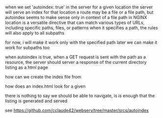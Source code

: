 when we set 'autoindex: true' in the server for a given location the server will serve an index for that location
a route may be a file or a file path, but autoindex seems to make sense only in context of a file path
in NGINX location is a versatile directive that can match various types of URLs, including specific paths, files, or patterns
when it specifies a path, the rules will also apply to all subpaths

for now, i will make it work only with the specified path
later we can make it work for subpaths too

when autoindex is true, when a GET request is sent with the path as a resource, the server should server a response of the current directory listing as a html page

how can we create the index file from 

how does an index.html look for a given 

there is nothing to say we should be able to navigate, is is enough that the listing is generated and served

see https://github.com/cclaude42/webserv/tree/master/srcs/autoindex
